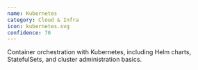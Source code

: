 ```yaml
---
name: Kubernetes
category: Cloud & Infra
icon: kubernetes.svg
confidence: 70
---
```


Container orchestration with Kubernetes, including Helm charts, StatefulSets, and cluster administration basics.